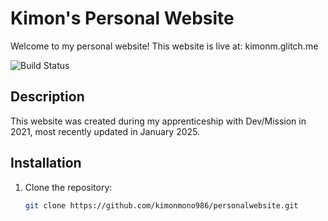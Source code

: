 # Kimon's Personal Website
Welcome to my personal website! This website is live at: kimonm.glitch.me 

![Build Status](https://img.shields.io/badge/build-passing-brightgreen)

## Description
This website was created during my apprenticeship with Dev/Mission in 2021, most recently updated in January 2025. 


## Installation
1. Clone the repository:
   ```bash
   git clone https://github.com/kimonmono986/personalwebsite.git
